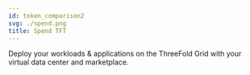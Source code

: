 ```yaml
---
id: token_comparison2
svg: ./spend.png
title: Spend TFT
---
```


Deploy your workloads & applications on the ThreeFold Grid with your virtual data center and marketplace.
